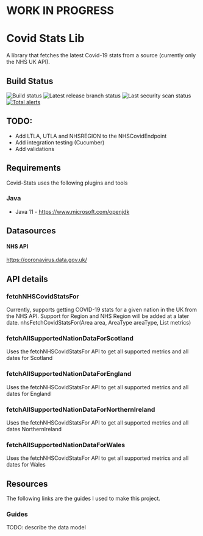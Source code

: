 # WORK IN PROGRESS


# Covid Stats Lib
A library that fetches the latest Covid-19 stats from a source (currently only the NHS UK API).

## Build Status 
![Build status](https://github.com/Lmnoppy/nhs-covid-stats/actions/workflows/main-build.yml/badge.svg?branch=main) ![Latest release branch status](https://github.com/Lmnoppy/nhs-covid-stats/actions/workflows/release-build-publish.yml/badge.svg?branch=release/v1)   ![Last security scan status](https://github.com/Lmnoppy/nhs-covid-stats/actions/workflows/codeql-analysis.yml/badge.svg?branch=main) [![Total alerts](https://img.shields.io/lgtm/alerts/g/Lmnoppy/nhs-covid-stats.svg?logo=lgtm&logoWidth=18)](https://lgtm.com/projects/g/Lmnoppy/nhs-covid-stats/alerts/)

## TODO:
* Add LTLA, UTLA and NHSREGION to the NHSCovidEndpoint
* Add integration testing (Cucumber)
* Add validations

## Requirements
Covid-Stats uses the following plugins and tools

### Java
* Java 11 - https://www.microsoft.com/openjdk

## Datasources

#### NHS API
https://coronavirus.data.gov.uk/

## API details

### fetchNHSCovidStatsFor
Currently, supports getting COVID-19 stats for a given nation in the UK from the NHS API. Support for Region and NHS Region will
be added at a later date.
nhsFetchCovidStatsFor(Area area, AreaType areaType, List<Metrics> metrics)

### fetchAllSupportedNationDataForScotland
Uses the fetchNHSCovidStatsFor API to get all supported metrics and all dates for Scotland

### fetchAllSupportedNationDataForEngland
Uses the fetchNHSCovidStatsFor API to get all supported metrics and all dates for England

### fetchAllSupportedNationDataForNorthernIreland
Uses the fetchNHSCovidStatsFor API to get all supported metrics and all dates NorthernIreland

### fetchAllSupportedNationDataForWales
Uses the fetchNHSCovidStatsFor API to get all supported metrics and all dates for Wales

## Resources
The following links are the guides I used to make this project.

### Guides
TODO: describe the data model

